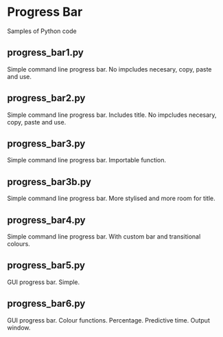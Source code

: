 # Progress Bar
Samples of Python code

## progress_bar1.py
Simple command line progress bar. No impcludes necesary, copy, paste and use.

## progress_bar2.py
Simple command line progress bar. Includes title.  No impcludes necesary, copy, paste and use.

## progress_bar3.py
Simple command line progress bar. Importable function. 

## progress_bar3b.py
Simple command line progress bar. More stylised and more room for title. 

## progress_bar4.py
Simple command line progress bar.  With custom bar and transitional colours.  

## progress_bar5.py
GUI progress bar.  Simple.

## progress_bar6.py
GUI progress bar.  Colour functions.  Percentage.  Predictive time.  Output window.
